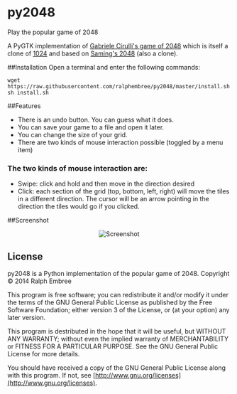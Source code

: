 py2048
======

Play the popular game of 2048

A PyGTK implementation of [Gabriele Cirulli's game of 2048](https://github.com/gabrielecirulli/2048) which is itself a clone of [1024](https://play.google.com/store/apps/details?id=com.veewo.a1024) and based on [Saming's 2048](http://saming.fr/p/2048/) (also a clone).

##Installation
Open a terminal and enter the following commands:

    wget https://raw.githubusercontent.com/ralphembree/py2048/master/install.sh
    sh install.sh

##Features
* There is an undo button.  You can guess what it does.
* You can save your game to a file and open it later.
* You can change the size of your grid.
* There are two kinds of mouse interaction possible (toggled by a menu item)

### The two kinds of mouse interaction are:
* Swipe: click and hold and then move in the direction desired
* Click: each section of the grid (top, bottom, left, right) will move the tiles in a different direction.  The cursor will be an arrow pointing in the direction the tiles would go if you clicked.

##Screenshot

<p align="center">
  <img src="https://github.com/ralphembree/py2048/blob/master/screenshot.png" alt="Screenshot"/>
</p>

## License
py2048 is a Python implementation of the popular game of 2048.
Copyright © 2014 Ralph Embree

This program is free software; you can redistribute it and/or modify
it under the terms of the GNU General Public License as published by
the Free Software Foundation; either version 3 of the License, or
(at your option) any later version.

This program is destributed in the hope that it will be useful,
but WITHOUT ANY WARRANTY; without even the implied warranty of
MERCHANTABILITY or FITNESS FOR A PARTICULAR PURPOSE.  See the
GNU General Public License for more details.

You should have received a copy of the GNU General Public License along
with this program.  If not, see [http://www.gnu.org/licenses](http://www.gnu.org/licenses).

